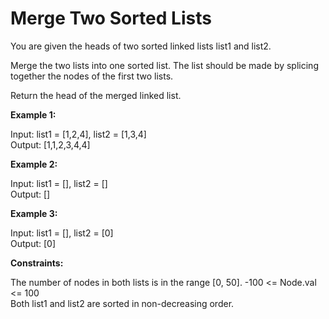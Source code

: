 # Merge Two Sorted Lists

You are given the heads of two sorted linked lists list1 and list2.

Merge the two lists into one sorted list. The list should be made by splicing together the nodes of the first two lists.

Return the head of the merged linked list.



**Example 1:**


Input: list1 = [1,2,4], list2 = [1,3,4]  
Output: [1,1,2,3,4,4]  

**Example 2:**

Input: list1 = [], list2 = []  
Output: []  

**Example 3:**

Input: list1 = [], list2 = [0]  
Output: [0]  


**Constraints:**

The number of nodes in both lists is in the range [0, 50].
-100 <= Node.val <= 100  
Both list1 and list2 are sorted in non-decreasing order.